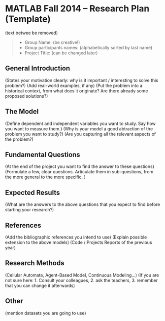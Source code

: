 # MATLAB Fall 2014 – Research Plan (Template)
(text betwee be removed)

> * Group Name: (be creative!)
> * Group participants names: (alphabetically sorted by last name)
> * Project Title: (can be changed later)

## General Introduction

(States your motivation clearly: why is it important / interesting to solve this problem?)
(Add real-world examples, if any)
(Put the problem into a historical context, from what does it originate? Are there already some proposed solutions?)

## The Model

(Define dependent and independent variables you want to study. Say how you want to measure them.) (Why is your model a good abtraction of the problem you want to study?) (Are you capturing all the relevant aspects of the problem?)


## Fundamental Questions

(At the end of the project you want to find the answer to these questions)
(Formulate a few, clear questions. Articulate them in sub-questions, from the more general to the more specific. )


## Expected Results

(What are the answers to the above questions that you expect to find before starting your research?)


## References 

(Add the bibliographic references you intend to use)
(Explain possible extension to the above models)
(Code / Projects Reports of the previous year)


## Research Methods

(Cellular Automata, Agent-Based Model, Continuous Modeling...) (If you are not sure here: 1. Consult your colleagues, 2. ask the teachers, 3. remember that you can change it afterwards)


## Other

(mention datasets you are going to use)
